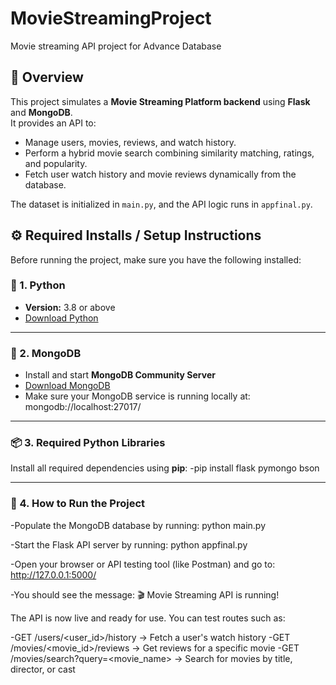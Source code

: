 # MovieStreamingProject
Movie streaming API project for Advance Database

## 📖 Overview  
This project simulates a **Movie Streaming Platform backend** using **Flask** and **MongoDB**.  
It provides an API to:  
- Manage users, movies, reviews, and watch history.  
- Perform a hybrid movie search combining similarity matching, ratings, and popularity.  
- Fetch user watch history and movie reviews dynamically from the database.  

The dataset is initialized in `main.py`, and the API logic runs in `appfinal.py`. 

## ⚙️ Required Installs / Setup Instructions
Before running the project, make sure you have the following installed:

### 🧩 1. Python
- **Version:** 3.8 or above  
- [Download Python](https://www.python.org/downloads/)

---

### 🧰 2. MongoDB
- Install and start **MongoDB Community Server**  
- [Download MongoDB](https://www.mongodb.com/try/download/community)
- Make sure your MongoDB service is running locally at: mongodb://localhost:27017/

---

### 📦 3. Required Python Libraries
Install all required dependencies using **pip**:
-pip install flask pymongo bson

---

### 🚀 4. How to Run the Project
-Populate the MongoDB database by running:
python main.py 

-Start the Flask API server by running:
python appfinal.py

-Open your browser or API testing tool (like Postman) and go to:
http://127.0.0.1:5000/

-You should see the message:
🎬 Movie Streaming API is running!

The API is now live and ready for use. You can test routes such as:

-GET /users/<user_id>/history → Fetch a user's watch history
-GET /movies/<movie_id>/reviews → Get reviews for a specific movie
-GET /movies/search?query=<movie_name> → Search for movies by title, director, or cast

